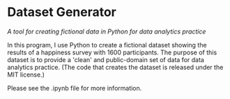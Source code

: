 # Dataset Generator
*A tool for creating fictional data in Python for data analytics practice*

In this program, I use Python to create a fictional dataset showing the results of a happiness survey with 1600 participants. The purpose of this dataset is to provide a 'clean' and public-domain set of data for data analytics practice. (The code that creates the dataset is released under the MIT license.)

Please see the .ipynb file for more information.
